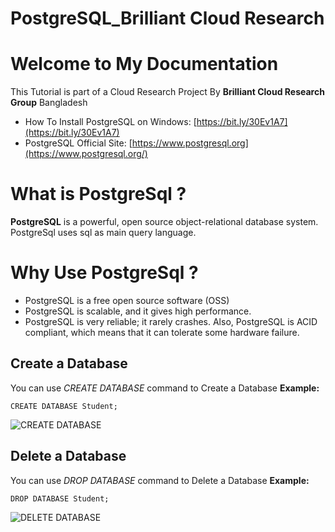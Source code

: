 
# PostgreSQL_Brilliant Cloud Research

# Welcome to My Documentation
This Tutorial is part of a  Cloud Research Project By **Brilliant Cloud Research Group** Bangladesh 
* How To Install PostgreSQL on Windows: [https://bit.ly/30Ev1A7](https://bit.ly/30Ev1A7)
* PostgreSQL Official Site: [https://www.postgresql.org](https://www.postgresql.org/)

# What is PostgreSql ?
**PostgreSQL** is a powerful, open source object-relational database system. PostgreSql uses sql as main query language.
# Why Use PostgreSql ?
* PostgreSQL is a free open source software (OSS) 
* PostgreSQL is scalable, and it gives high performance.
* PostgreSQL is very reliable; it rarely crashes. Also, PostgreSQL is ACID  
compliant, which means that it can tolerate some hardware failure. 

## Create a Database
You can use *CREATE DATABASE* command to Create a Database
**Example:**
```
CREATE DATABASE Student;
```
![CREATE DATABASE](https://i.ibb.co/9tz2tQB/CREATE-DATABASE.png)

## Delete a Database
You can use *DROP DATABASE* command to Delete a Database
**Example:**
```
DROP DATABASE Student;
```
![DELETE DATABASE](https://i.ibb.co/Z11S0Fg/DELETE-DATABASE.png)